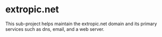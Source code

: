 # extropic.net

This sub-project helps maintain the extropic.net domain and its primary services such as dns, email, and a web server.
